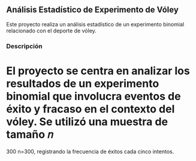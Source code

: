 ## Análisis Estadístico de Experimento de Vóley

Este proyecto realiza un análisis estadístico de un experimento binomial relacionado con el deporte de vóley.

### Descripción

El proyecto se centra en analizar los resultados de un experimento binomial que involucra eventos de éxito y fracaso en el contexto del vóley. Se utilizó una muestra de tamaño 
𝑛
=
300
n=300, registrando la frecuencia de éxitos cada cinco intentos.
